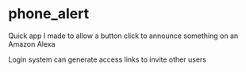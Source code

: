 # phone_alert
Quick app I made to allow a button click to announce something on an Amazon Alexa

Login system can generate access links to invite other users
